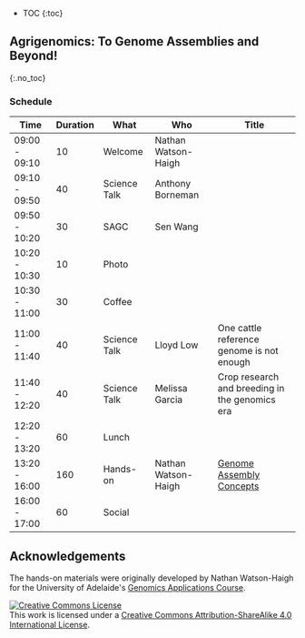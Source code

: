 * TOC
{:toc}

## Agrigenomics: To Genome Assemblies and Beyond!
{:.no_toc}

### Schedule

| **Time**      | **Duration** | **What**     | **Who**             | **Title**                                      |
|---------------|--------------|--------------|---------------------|------------------------------------------------|
| 09:00 - 09:10 | 10           | Welcome      | Nathan Watson-Haigh |                                                |
| 09:10 - 09:50 | 40           | Science Talk | Anthony Borneman    |                                                |
| 09:50 - 10:20 | 30           | SAGC         | Sen Wang            |                                                |
| 10:20 - 10:30 | 10           | Photo        |                     |                                                |
| 10:30 - 11:00 | 30           | Coffee       |                     |                                                |
| 11:00 - 11:40 | 40           | Science Talk | Lloyd Low           | One cattle reference genome is not enough      |
| 11:40 - 12:20 | 40           | Science Talk | Melissa Garcia      | Crop research and breeding in the genomics era |
| 12:20 - 13:20 | 60           | Lunch        |                     |                                                |
| 13:20 - 16:00 | 160          | Hands-on     | Nathan Watson-Haigh | [Genome Assembly Concepts]                     |
| 16:00 - 17:00 | 60           | Social       |                     |                                                |

[Genome Assembly Concepts]: Practicals/Genome_Assembly_Concepts/index.md

## Acknowledgements

The hands-on materials were originally developed by Nathan Watson-Haigh for the University of Adelaide's [Genomics Applications Course](https://github.com/UofABioinformaticsHub/genomics_applications).

<a rel="license" href="http://creativecommons.org/licenses/by-sa/4.0/"><img alt="Creative Commons License" style="border-width:0" src="https://i.creativecommons.org/l/by-sa/4.0/88x31.png" /></a><br />This work is licensed under a <a rel="license" href="http://creativecommons.org/licenses/by-sa/4.0/">Creative Commons Attribution-ShareAlike 4.0 International License</a>.
